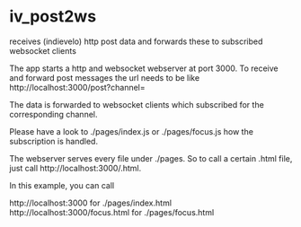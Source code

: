 # iv_post2ws
receives (indievelo) http post data and forwards these to subscribed websocket clients

The app starts a http and websocket webserver at port 3000. 
To receive and forward post messages the url needs to be like http://localhost:3000/post?channel=<mychannel>

The data is forwarded to websocket clients which subscribed for the corresponding channel.

Please have a look to ./pages/index.js or ./pages/focus.js how the subscription is handled.

The webserver serves every file under ./pages. So to call a certain .html file, just call http://localhost:3000/<myfile>.html.

In this example, you can call

http://localhost:3000 for ./pages/index.html
http://localhost:3000/focus.html for ./pages/focus.html

